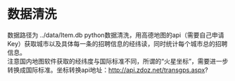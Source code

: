 # 数据清洗
数据路径为 ../data/Item.db 
python数据清洗，用高德地图的api（需要自己申请Key）获取城市以及具体每一条的招聘信息的经纬读，同时统计每个城市总的招聘信息。  
注意国内地图软件获取的经纬度与国际标准不同，所谓的“火星坐标”，需要进一步转换成国际标准。坐标转换api地址：http://api.zdoz.net/transgps.aspx?
